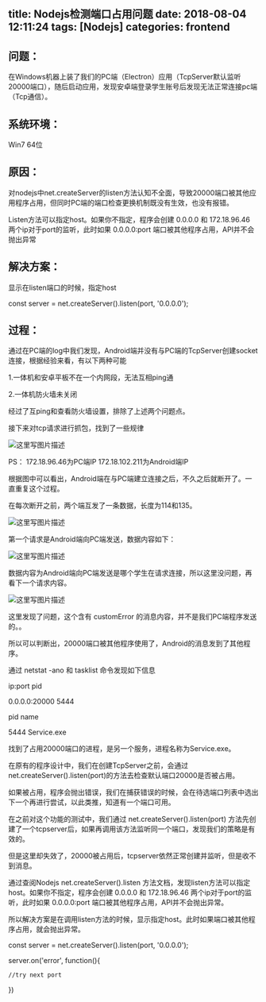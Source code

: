 title: Nodejs检测端口占用问题
date: 2018-08-04 12:11:24
tags: [Nodejs]
categories: frontend
---

## 问题：

在Windows机器上装了我们的PC端（Electron）应用（TcpServer默认监听20000端口），随后启动应用，发现安卓端登录学生账号后发现无法正常连接pc端（Tcp通信）。


## 系统环境：

Win7 64位

 <!--more-->

## 原因：

对nodejs中net.createServer的listen方法认知不全面，导致20000端口被其他应用程序占用，但同时PC端的端口检查更换机制既没有生效，也没有报错。

Listen方法可以指定host。如果你不指定，程序会创建 0.0.0.0 和 172.18.96.46 两个ip对于port的监听，此时如果 0.0.0.0:port 端口被其他程序占用，API并不会抛出异常



## 解决方案：

显示在listen端口的时候，指定host

const server = net.createServer().listen(port, '0.0.0.0');



## 过程：

通过在PC端的log中我们发现，Android端并没有与PC端的TcpServer创建socket连接，根据经验来看，有以下两种可能

1.一体机和安卓平板不在一个内网段，无法互相ping通

2.一体机防火墙未关闭


经过了互ping和查看防火墙设置，排除了上述两个问题点。


接下来对tcp请求进行抓包，找到了一些规律

![这里写图片描述](https://img-blog.csdn.net/20180508205154343?watermark/2/text/aHR0cHM6Ly9ibG9nLmNzZG4ubmV0L0ZvcmV2ZXJDamw=/font/5a6L5L2T/fontsize/400/fill/I0JBQkFCMA==/dissolve/70)

PS： 172.18.96.46为PC端IP      172.18.102.211为Android端IP

根据图中可以看出，Android端在与PC端建立连接之后，不久之后就断开了。一直重复这个过程。

在每次断开之前，两个端互发了一条数据，长度为114和135。

![这里写图片描述](https://img-blog.csdn.net/20180508205229960?watermark/2/text/aHR0cHM6Ly9ibG9nLmNzZG4ubmV0L0ZvcmV2ZXJDamw=/font/5a6L5L2T/fontsize/400/fill/I0JBQkFCMA==/dissolve/70)

第一个请求是Android端向PC端发送，数据内容如下：

![这里写图片描述](https://img-blog.csdn.net/20180508205250807?watermark/2/text/aHR0cHM6Ly9ibG9nLmNzZG4ubmV0L0ZvcmV2ZXJDamw=/font/5a6L5L2T/fontsize/400/fill/I0JBQkFCMA==/dissolve/70)

数据内容为Android端向PC端发送是哪个学生在请求连接，所以这里没问题，再看下一个请求内容。

![这里写图片描述](https://img-blog.csdn.net/20180508205311890?watermark/2/text/aHR0cHM6Ly9ibG9nLmNzZG4ubmV0L0ZvcmV2ZXJDamw=/font/5a6L5L2T/fontsize/400/fill/I0JBQkFCMA==/dissolve/70)

这里发现了问题，这个含有 customError 的消息内容，并不是我们PC端程序发送的。。

所以可以判断出，20000端口被其他程序使用了，Android的消息发到了其他程序。

通过 netstat -ano 和 tasklist 命令发现如下信息

ip:port            pid

0.0.0.0:20000  5444


pid            name

5444         Service.exe

找到了占用20000端口的进程，是另一个服务，进程名称为Service.exe。


在原有的程序设计中，我们在创建TcpServer之前，会通过 net.createServer().listen(port)的方法去检查默认端口20000是否被占用。

如果被占用，程序会抛出错误，我们在捕获错误的时候，会在待选端口列表中选出下一个再进行尝试，以此类推，知道有一个端口可用。


在之前对这个功能的测试中，我们通过 net.createServer().listen(port) 方法先创建了一个tcpserver后，如果再调用该方法监听同一个端口，发现我们的策略是有效的。

但是这里却失效了，20000被占用后，tcpserver依然正常创建并监听，但是收不到消息。


通过查阅Nodejs net.createServer().listen 方法文档，发现listen方法可以指定host。如果你不指定，程序会创建 0.0.0.0 和 172.18.96.46 两个ip对于port的监听，此时如果 0.0.0.0:port 端口被其他程序占用，API并不会抛出异常。

所以解决方案是在调用listen方法的时候，显示指定host。此时如果端口被其他程序占用，就会抛出异常。

const server = net.createServer().listen(port, '0.0.0.0');

server.on('error', function(){

    //try next port

})